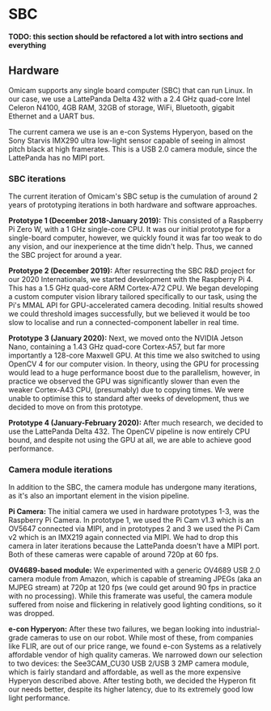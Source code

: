 # SBC
**TODO: this section should be refactored a lot with intro sections and everything**

## Hardware
Omicam supports any single board computer (SBC) that can run Linux. In our case, we use a LattePanda Delta 432 with a 
2.4 GHz quad-core Intel Celeron N4100, 4GB RAM, 32GB of storage, WiFi, Bluetooth, gigabit Ethernet and a UART bus.

The current camera we use is an e-con Systems Hyperyon, based on the Sony Starvis IMX290 ultra low-light sensor capable
of seeing in almost pitch black at high framerates. This is a USB 2.0 camera module, since the LattePanda has no 
MIPI port.

### SBC iterations
The current iteration of Omicam's SBC setup is the cumulation of around 2 years of prototyping iterations in both
hardware and software approaches.

**Prototype 1 (December 2018-January 2019):** This consisted of a Raspberry Pi Zero W, with a 1 GHz single-core CPU.
It was our initial prototype for a single-board computer, however, we quickly found it was far too weak to do any vision,
and our inexperience at the time didn't help. Thus, we canned the SBC project for around a year.

**Prototype 2 (December 2019):** After resurrecting the SBC R&D project for our 2020 Internationals, we started development
with the Raspberry Pi 4. This has a 1.5 GHz quad-core ARM Cortex-A72 CPU. We began developing a custom computer vision
library tailored specifically to our task, using the Pi's MMAL API for GPU-accelerated camera decoding. Initial results
showed we could threshold images successfully, but we believed it would be too slow to localise and run a
connected-component labeller in real time.

**Prototype 3 (January 2020):** Next, we moved onto the NVIDIA Jetson Nano, containing a 1.43 GHz quad-core Cortex-A57,
but far more importantly a 128-core Maxwell GPU. At this time we also switched to using OpenCV 4 for our computer vision.
In theory, using the GPU for processing would lead to a huge performance boost due to the parallelism, however, in practice
we observed the GPU was significantly slower than even the weaker Cortex-A43 CPU, (presumably) due to copying times. We
were unable to optimise this to standard after weeks of development, thus we decided to move on from this prototype.

**Prototype 4 (January-February 2020):** After much research, we decided to use the LattePanda Delta 432. The OpenCV
pipeline is now entirely CPU bound, and despite not using the GPU at all, we are able to achieve good performance.

### Camera module iterations
In addition to the SBC, the camera module has undergone many iterations, as it's also an important element in the 
vision pipeline.

**Pi Camera:** The initial camera we used in hardware prototypes 1-3, was the Raspberry Pi Camera. 
In prototype 1, we used the Pi Cam v1.3 which is an OV5647 connected via MIPI, and in prototypes 2 and 3 we used the 
Pi Cam v2 which is an IMX219 again connected via MIPI. We had to drop this camera in later iterations because
the LattePanda doesn't have a MIPI port. Both of these cameras were capable of around 720p at 60 fps.

**OV4689-based module:** We experimented with a generic OV4689 USB 2.0 camera module from Amazon, which is capable of
streaming JPEGs (aka an MJPEG stream) at 720p at 120 fps (we could get around 90 fps in practice with no processing).
While this framerate was useful, the camera module suffered from noise and flickering in relatively good
lighting conditions, so it was dropped.

**e-con Hyperyon:** After these two failures, we began looking into industrial-grade cameras to use on
our robot. While most of these, from companies like FLIR, are out of our price range, we found e-con Systems as a
relatively affordable vendor of high quality cameras. We narrowed down our selection to two devices: the
See3CAM_CU30 USB 2/USB 3 2MP camera module, which is fairly standard and affordable, as well as the more expensive
Hyperyon described above. After testing both, we decided the Hyperon fit our needs better, despite its higher latency,
due to its extremely good low light performance.